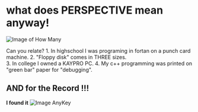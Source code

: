 # what does PERSPECTIVE mean anyway!

![Image of How Many](https://github.com/msu-csc131/lab00-Rus604/blob/master/threeORfour.jpg)


Can you relate?
    1. In highschool I was programing in fortan on a punch card machine.
    2. "Floppy disk" comes in THREE sizes.  
    3. In college I owned a KAYPRO PC.
    4. My c++ programming was printed on "green bar" paper for "debugging".

## AND for the Record !!!

**I found it**
![Image AnyKey](https://github.com/msu-csc131/lab00-Rus604/blob/master/anykey.jpg)

